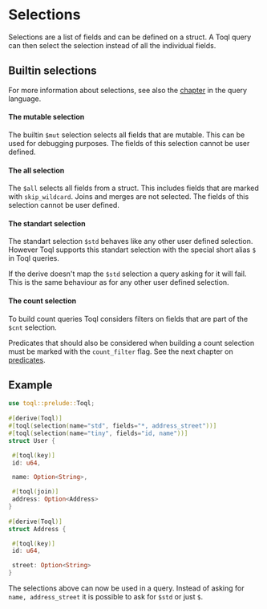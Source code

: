 
# Selections
Selections are a list of fields and can be defined on a struct. 
A Toql query can then select the selection instead of all the individual fields. 

## Builtin selections
For more information about selections, see also the [chapter](../5-query-language/5-selections.md) in the query language.

#### The mutable selection
The builtin `$mut` selection selects all fields that are mutable.
This can be used for debugging purposes.
The fields of this selection cannot be user defined.

#### The all selection
The `$all` selects all fields from a struct. This includes fields that are marked with `skip_wildcard`.
Joins and merges are not selected.
The fields of this selection cannot be user defined.

#### The standart selection
The standart selection `$std` behaves like any other user defined selection.
However Toql supports this standart selection with the special short alias `$` in Toql queries.

If the derive doesn't map the `$std` selection a query asking for it will fail. 
This is the same behaviour as for any other user defined selection.

#### The count selection
To build count queries Toql considers filters on fields that are part of the `$cnt`
selection. 

Predicates that should also be considered when building a count selection must be marked 
with the `count_filter` flag. See the next chapter on [predicates](14-predicates.md).

## Example

```rust
use toql::prelude::Toql;
 
#[derive(Toql)]
#[toql(selection(name="std", fields="*, address_street"))]
#[toql(selection(name="tiny", fields="id, name"))]
struct User {

 #[toql(key)]
 id: u64,

 name: Option<String>,

 #[toql(join)]
 address: Option<Address>
}
 
#[derive(Toql)]
struct Address {

 #[toql(key)]
 id: u64,

 street: Option<String>
}
```

The selections above can now be used in a query. Instead of asking for `name, address_street` it is possible to ask for `$std` or just `$`.












